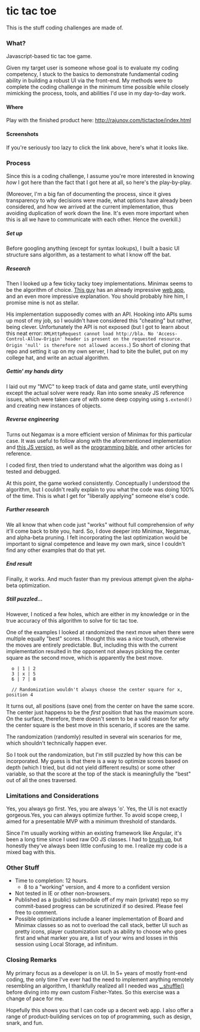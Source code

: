 tic tac toe
=========
This is the stuff coding challenges are made of.

### What?
Javascript-based tic tac toe game.

Given my target user is someone whose goal is to evaluate my coding competency, I stuck to the basics to demonstrate fundamental coding ability in building a robust UI via the front-end. My methods were to complete the coding challenge in the minimum time possible while closely mimicking the process, tools, and abilities I'd use in my day-to-day work.

#### Where
Play with the finished product here: http://rajunov.com/tictactoe/index.html

#### Screenshots
If you're seriously too lazy to click the link above, here's what it looks like.



### Process
Since this is a coding challenge, I assume you're more interested in knowing _how_ I got here than the fact that I got here at all, so here's the play-by-play.

(Moreover, I'm a big fan of documenting the process, since it gives transparency to why decisions were made, what options have already been considered, and how we arrived at the current implementation, thus avoiding duplication of work down the line. It's even more important when this is all we have to communicate with each other. Hence the overkill.)


##### Set up
Before googling anything (except for syntax lookups), I built a basic UI structure sans algorithm, as a testament to what I know off the bat.

##### Research
Then I looked up a few ticky tacky toey implementations. Minimax seems to be the algorithm of choice. [This guy](http://www.neverstopbuilding.com/minimax) has an already impressive [web app](http://perfecttictactoe.herokuapp.com/), and an even more impressive explanation. You should probably hire him, I promise mine is not as stellar.

His implementation supposedly comes with an API. Hooking into APIs sums up most of my job, so I wouldn't have considered this "cheating" but rather, being clever. Unfortunately the API is not exposed (but I got to learn about this neat error: ```XMLHttpRequest cannot load http://bla. No 'Access-Control-Allow-Origin' header is present on the requested resource. Origin 'null' is therefore not allowed access.```) So short of cloning that repo and setting it up on my own server, I had to bite the bullet, put on my college hat, and write an actual algorithm.

##### Gettin' my hands dirty
I laid out my "MVC" to keep track of data and game state, until everything except the actual solver were ready. Ran into some sneaky JS reference issues, which were taken care of with some deep copying using ```$.extend()``` and creating new instances of objects.

##### Reverse engineering
Turns out Negamax is a more efficient version of Minimax for this particular case. It was useful to follow along with the aforementioned implementation and [this JS version](http://mkuklis.github.io/tictactoe/docs/tictactoe.html), as well as the [programming bible](http://en.wikipedia.org/wiki/Negamax), and other articles for reference.

I coded first, then tried to understand what the algorithm was doing as I tested and debugged.

At this point, the game worked consistently. Conceptually I understood the algorithm, but I couldn't really explain to you what the code was doing 100% of the time. This is what I get for "liberally applying" someone else's code.

##### Further research
We all know that when code just "works" without full comprehension of _why_ it'll come back to bite you, hard. So, I dove deeper into Minimax, Negamax, and alpha-beta pruning. I felt incorporating the last optimization would be important to signal competence and leave my own mark, since I couldn't find any other examples that do that yet.

##### End result
Finally, it works. And much faster than my previous attempt given the alpha-beta optimization.

##### Still puzzled...
However, I noticed a few holes, which are either in my knowledge or in the true accuracy of this algorithm to solve for tic tac toe.

One of the examples I looked at randomized the next move when there were multiple equally "best" scores. I thought this was a nice touch, otherwise the moves are entirely predictable. But, including this with the current implementation resulted in the opponent not always picking the center square as the second move, which is apparently the best move.
````
  o | 1 | 2
  3 | x | 5
  6 | 7 | 8

  // Randomization wouldn't always choose the center square for x, position 4
````
It turns out, all positions (save one) from the center on have the same score. The center just happens to be the _first_ position that has the maximum score. On the surface, therefore, there doesn't seem to be a valid reason for _why_ the center square is the best move in this scenario, if scores are the same.

The randomization (randomly) resulted in several win scenarios for me, which shouldn't technically happen ever.

So I took out the randomization, but I'm still puzzled by how this can be incorporated. My guess is that there is a way to optimize scores based on depth (which I tried, but did not yield different results) or some other variable, so that the score at the top of the stack is meaningfully the "best" out of all the ones traversed.


### Limitations and Considerations

Yes, you always go first. Yes, you are always 'o'. Yes, the UI is not exactly gorgeous.Yes, you can always optimize further. To avoid scope creep, I aimed for a presentable MVP with a minimum threshold of standards.

Since I'm usually working within an existing framework like Angular, it's been a long time since I used raw OO JS classes. I had to [brush up](http://yehudakatz.com/2011/08/12/understanding-prototypes-in-javascript/), but honestly they've always been little confusing to me. I realize my code is a mixed bag with this.


### Other Stuff
- Time to completion: 12 hours.
  - 8 to a "working" version, and 4 more to a confident version
- Not tested in IE or other non-browsers.
- Published as a (public) submodule off of my main (private) repo so my commit-based progress can be scrutinized if so desired. Please feel free to comment.
- Possible optimizations include a leaner implementation of Board and Minimax classes so as not to overload the call stack, better UI such as pretty icons, player customization such as ability to choose who goes first and what marker you are, a list of your wins and losses in this session using Local Storage, ad infinitum.


### Closing Remarks

My primary focus as a developer is on UI. In 5+ years of mostly front-end coding, the only time I've ever had the need to implement anything remotely resembling an algorithm, I thankfully realized all I needed was [_.shuffle()](http://underscorejs.org/#shuffle) before diving into my own custom Fisher-Yates. So this exercise was a change of pace for me.

Hopefully this shows you that I can code up a decent web app. I also offer a range of product-building services on top of programming, such as design, snark, and fun.








